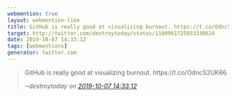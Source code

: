```yaml
---
webmention: true
layout: webmention-like
title: GitHub is really good at visualizing burnout. https://t.co/OdncS2UK66
target: http://twitter.com/destroytoday/status/1180961725933338624
date: 2019-10-07 14:33:12
tags: [webmentions]
generator: twitter.com
---
```


<blockquote class="external-citation">
  <p>
    GitHub is really good at visualizing burnout. https://t.co/OdncS2UK66
  </p>
  <cite>‒<span class="p-author p-name">destroytoday</span>
    on
    <a href="http://twitter.com/destroytoday/status/1180961725933338624" rel="external nofollow" target="_blank">2019-10-07 14:33:12</a>
  </cite>
</blockquote>
